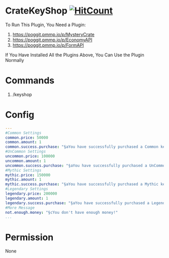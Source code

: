 # CrateKeyShop      [![HitCount](http://hits.dwyl.io/MasApip/CrateKeyShop.svg)](http://hits.dwyl.io/MasApip/CrateKeyShop)

To Run This Plugin, You Need a Plugin:
1. https://poggit.pmmp.io/p/MysteryCrate
2. https://poggit.pmmp.io/p/EconomyAPI
3. https://poggit.pmmp.io/p/FormAPI

If You Have Installed All the Plugins Above, You Can Use the Plugin Normally

# Commands

1. /keyshop

# Config

```yml
---
#Common Settings
common.price: 50000
common.amount: 1 
common.success.purchase: "§aYou have successfully purchased a Common key!"
#UnCommon Settings
uncommon.price: 100000
uncommon.amount: 1 
uncommon.success.purchase: "§aYou have successfully purchased a UnCommon key!"
#Mythic Settings
mythic.price: 150000
mythic.amount: 1 
mythic.success.purchase: "§aYou have successfully purchased a Mythic key!"
#Legendary Settings
legendary.price: 200000
legendary.amount: 1 
legendary.success.purchase: "§aYou have successfully purchased a Legendary key!"
#More Message
not.enough.money: "§cYou don't have enough money!"
...
```

# Permission

None

